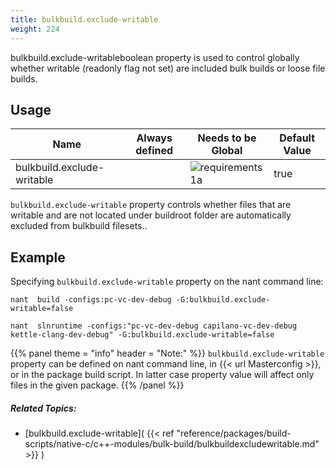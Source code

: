 ```yaml
---
title: bulkbuild.exclude-writable
weight: 224
---
```


bulkbuild.exclude-writableboolean property is used to control globally whether writable (readonly flag not set) are included bulk builds or loose file builds.

<a name="PropertyUsage"></a>
## Usage ##

Name |Always defined |Needs to be Global |Default Value |
--- |--- |--- |--- |
| bulkbuild.exclude-writable |  | ![requirements 1a]( requirements1a.gif ) | true |

 `bulkbuild.exclude-writable` property controls whether files that are writable and are not located under buildroot folder are automatically excluded from bulkbuild filesets..

## Example ##

Specifying `bulkbuild.exclude-writable` property on the nant command line:


```
nant  build -configs:pc-vc-dev-debug -G:bulkbuild.exclude-writable=false

nant  slnruntime -configs:"pc-vc-dev-debug capilano-vc-dev-debug kettle-clang-dev-debug" -G:bulkbuild.exclude-writable=false
```

{{% panel theme = "info" header = "Note:" %}}
`bulkbuild.exclude-writable`  property can be defined on nant command line, in {{< url Masterconfig >}}, or in the package build script.
In latter case property value will affect only files in the given package.
{{% /panel %}}

##### Related Topics: #####
-  [bulkbuild.exclude-writable]( {{< ref "reference/packages/build-scripts/native-c/c++-modules/bulk-build/bulkbuildexcludewritable.md" >}} ) 
